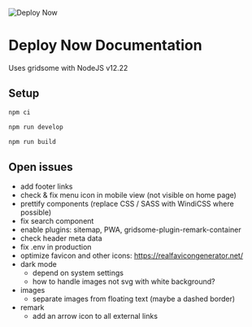 ![Deploy Now](https://github.com/hunsalz/documentation/actions/workflows/ionos-space.yml/badge.svg?branch=content-first)

# Deploy Now Documentation

Uses gridsome with NodeJS v12.22

## Setup

```bash
npm ci
```

```bash
npm run develop
```

```bash
npm run build
```

## Open issues

* add footer links
* check & fix menu icon in mobile view (not visible on home page)
* prettify components (replace CSS / SASS with WindiCSS where possible)
* fix search component
* enable plugins: sitemap, PWA, gridsome-plugin-remark-container
* check header meta data
* fix .env in production
* optimize favicon and other icons: https://realfavicongenerator.net/
* dark mode
  * depend on system settings
  * how to handle images not svg with white background?
* images
  * separate images from floating text (maybe a dashed border)
* remark 
  * add an arrow icon to all external links
